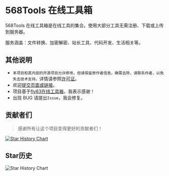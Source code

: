 # 568Tools 在线工具箱

568Tools 在线工具箱是在线工具的集合。使用大部分工具无需注册、下载或上传到服务器。

服务涵盖：文件转换、加密解密、站长工具、代码开发、生活相关等。

## 其他说明

* `本项目和其内部的开源项目允许修改，但请保留原作者信息。确需去除，请联系作者，以免失去技术支持。`详情请参照[许可证](https://Tools.pj568.eu.org/license)。
* 欢迎[提交页面或链接](https://Tools.pj568.eu.org/application)。
* 项目基于[fly63在线工具箱](https://github.com/mydearcc/tools)，我表示感谢！
* 出现 BUG 请提出`Issue`，我会修复。

## 贡献者们

> 感谢所有让这个项目变得更好的贡献者们！

[![Star History Chart](https://contrib.rocks/image?repo=PJ-568/568tools)](https://github.com/PJ-568/568tools/graphs/contributors)

## Star历史

![Star History Chart](https://api.star-history.com/svg?repos=PJ-568/568tools&type=Date)
